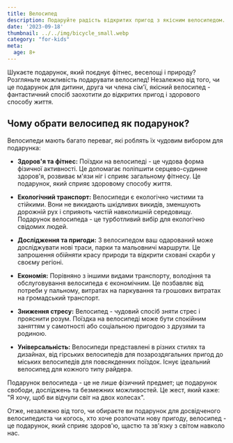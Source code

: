 ```yaml
---
title: Велосипед
description: Подаруйте радість відкритих пригод з якісним велосипедом.
date: '2023-09-18'
thumbnail: ../../img/bicycle_small.webp
category: "for-kids"
meta:
  age: 8+
---
```

Шукаєте подарунок, який поєднує фітнес, веселощі і природу? Розгляньте можливість подарувати велосипед! Незалежно від того, чи це подарунок для дитини, друга чи члена сім'ї, якісний велосипед - фантастичний спосіб заохотити до відкритих пригод і здорового способу життя.

## Чому обрати велосипед як подарунок?

Велосипеди мають багато переваг, які роблять їх чудовим вибором для подарунка:

- **Здоров'я та фітнес:** Поїздки на велосипеді - це чудова форма фізичної активності. Це допомагає поліпшити серцево-судинне здоров'я, розвиває м'язи ніг і сприяє загальному фітнесу. Це подарунок, який сприяє здоровому способу життя.

- **Екологічний транспорт:** Велосипеди є екологічно чистими та стійкими. Вони не викидають шкідливих викидів, зменшують дорожній рух і сприяють чистій навколишній середовищу. Подарунок велосипеда - це турботливий вибір для екологічно свідомих людей.

- **Дослідження та пригоди:** З велосипедом ваш одарований може досліджувати нові траси, парки та мальовничі маршрути. Це запрошення обійняти красу природи та відкрити сховані скарби у своєму регіоні.

- **Економія:** Порівняно з іншими видами транспорту, володіння та обслуговування велосипеда є економічним. Це позбавляє від потреби у пальному, витратах на паркування та грошових витратах на громадський транспорт.

- **Зниження стресу:** Велосипед - чудовий спосіб зняти стрес і прояснити розум. Поїздка на велосипеді може бути спокійним заняттям у самотності або соціальною пригодою з друзями та родиною.

- **Універсальність:** Велосипеди представлені в різних стилях та дизайнах, від гірських велосипедів для позароздягальних пригод до міських велосипедів для повсякденних поїздок. Існує ідеальний велосипед для кожного типу райдера.

Подарунок велосипеда - це не лише фізичний предмет; це подарунок свободи, досліджень та безмежних можливостей. Це жест, який каже: "Я хочу, щоб ви відчули світ на двох колесах".

Отже, незалежно від того, чи обираєте ви подарунок для досвідченого велосипедиста чи когось, хто хоче розпочати нову пригоду, велосипед - це подарунок, який сприяє здоров'ю, щастю та зв'язку з світом навколо нас.
